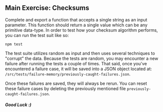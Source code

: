 ## Main Exercise: Checksums

Complete and export a function that accepts a single string as an input parameter. This function should return a single value which can be any primitive data-type. In order to test how your checksum algorithm performs, you can run the test suit like so:

```
npm test
```

The test suite utilizes random as input and then uses several techniques to "corrupt" the data. Because the tests are random, you may encounter a new failure after running the tests a couple of times. That said, once you've encountered a failure case, it will be saved into a JSON object located at: `/src/tests/failure-memory/previously-caught-failures.json`.

Once these failures are saved, they will always be rerun. You can reset these failure cases by deleting the previously mentioned file `previously-caught-failures.json`.


##### Good Luck :)

